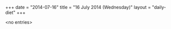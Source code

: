 +++
date = "2014-07-16"
title = "16 July 2014 (Wednesday)"
layout = "daily-diet"
+++

\<no entries\>
